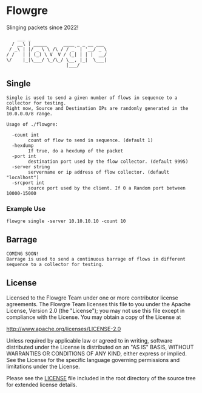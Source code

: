 # Flowgre
Slinging packets since 2022!


```shell   
    ___ _                             
  / __\ | _____      ____ _ _ __ ___
 / _\ | |/ _ \ \ /\ / / _` | '__/ _ \
/ /   | | (_) \ V  V / (_| | | |  __/
\/    |_|\___/ \_/\_/ \__, |_|  \___|
                      |___/
```

## Single
```shell
Single is used to send a given number of flows in sequence to a collector for testing.
Right now, Source and Destination IPs are randomly generated in the 10.0.0.0/8 range.

Usage of ./flowgre:

  -count int
    	count of flow to send in sequence. (default 1)
  -hexdump
    	If true, do a hexdump of the packet
  -port int
    	destination port used by the flow collector. (default 9995)
  -server string
    	servername or ip address of flow collector. (default "localhost")
  -srcport int
    	source port used by the client. If 0 a Random port between 10000-15000
```

### Example Use
```shell
flowgre single -server 10.10.10.10 -count 10
```

## Barrage
```shell
COMING SOON!
Barrage is used to send a continuous barrage of flows in different sequence to a collector for testing.
```

## License
Licensed to the Flowgre Team under one
or more contributor license agreements. The Flowgre Team licenses this file to you
under the Apache License, Version 2.0 (the "License"); 
you may not use this file except in compliance
with the License.  You may obtain a copy of the License at

http://www.apache.org/licenses/LICENSE-2.0

Unless required by applicable law or agreed to in writing,
software distributed under the License is distributed on an
"AS IS" BASIS, WITHOUT WARRANTIES OR CONDITIONS OF ANY
KIND, either express or implied.  See the License for the
specific language governing permissions and limitations
under the License.

Please see the [LICENSE](LICENSE) file included in the root directory
of the source tree for extended license details.